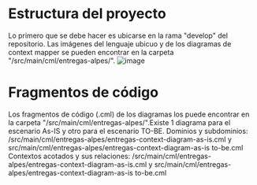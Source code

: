 # Estructura del proyecto

Lo primero que se debe hacer es ubicarse en la rama "develop" del repositorio. Las imágenes del lenguaje ubicuo y de los diagramas de context mapper se pueden encontrar en la carpeta "/src/main/cml/entregas-alpes/". 
![image](https://user-images.githubusercontent.com/78747930/217143718-a6d7ac4e-b870-4613-9d97-59bcbaa5696f.png)


# Fragmentos de código
Los fragmentos de código (.cml) de los diagramas los puede encontrar en la carpeta "/src/main/cml/entregas-alpes/".Existe 1 diagrama para el escenario As-IS y otro para el escenario TO-BE.
Dominios y subdominios: /src/main/cml/entregas-alpes/entregas-context-diagram-as-is.cml y src/main/cml/entregas-alpes/entregas-context-diagram-as-is to-be.cml
Contextos acotados y sus relaciones: /src/main/cml/entregas-alpes/entregas-context-diagram-as-is.cml y src/main/cml/entregas-alpes/entregas-context-diagram-as-is to-be.cml
